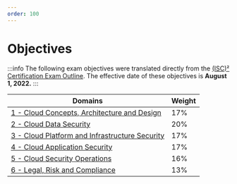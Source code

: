 ```yaml
---
order: 100
---
```


# Objectives

:::info
The following exam objectives were translated directly from the [\(ISC\)² Certification Exam Outline](https://www.isc2.org/-/media/ISC2/Certifications/Exam-Outlines/CCSP-Exam-Outline-2022.ashx). The effective date of these objectives is **August 1, 2022.**
:::

| Domains | Weight |
| - | - |
| [1 - Cloud Concepts, Architecture and Design](/exam/domain-1.md) | 17% |
| [2 - Cloud Data Security](/exam/domain-2.md) | 20% |
| [3 - Cloud Platform and Infrastructure Security](/exam/domain-3.md) | 17% |
| [4 - Cloud Application Security](/exam/domain-4.md) | 17% |
| [5 - Cloud Security Operations](/exam/domain-5.md) | 16% |
| [6 - Legal, Risk and Compliance](/exam/domain-6.md) | 13% |
